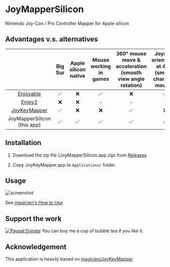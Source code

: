 # JoyMapperSilicon
Nintendo Joy-Con / Pro Controller Mapper for Apple silicon

## Advantages v.s. alternatives

|                                                          | Big Sur | Apple silicon native | Mouse working in games | 360° mouse move & acceleration (smooth view angle rotation) | Joystick orientation at 45°s (smooth character moving) | Both Joy Cons as a pair |
| :------------------------------------------------------: | :-----: | :------------------: | :--------------------: | :---------------------------------------------------------: | :----------------------------------------------------: | :---------------------: |
|     [Enjoyable](https://yukkurigames.com/enjoyable/)     |    ✅    |          ❌           |           ✅            |                              ❌                              |                           ✅                            |            ❌            |
|       [Enjoy2](https://github.com/fyhuang/enjoy2/)       |    ❌    |          ❌           |           -            |                              -                              |                           -                            |            -            |
| [JoyKeyMapper](https://github.com/magicien/JoyKeyMapper) |    ✅    |          ❌           |           ❌            |                              ✅                              |                           ❌                            |            ✅            |
|                 JoyMapperSilicon (this app)                  |    ✅    |          ✅           |           ✅            |                              ✅                              |                           ✅                            |            ✅            |

## Installation

1. Download the zip file (JoyMapperSilicon.app.zip) from [Releases](https://github.com/qibinc/JoyMapperSilicon/releases/)

2. Copy JoyKeyMapper.app to `Applications/` folder.

## Usage

![screenshot](https://github.com/qibinc/JoyMapperSilicon/blob/master/resources/screenshot/screenshot_1.png)

See [magicien's How to Use](https://github.com/magicien/JoyKeyMapper#how-to-use).

## Support the work

[![Paypal Donate](https://img.shields.io/badge/paypal-donate-orange)](https://paypal.me/joysilicon) You can buy me a cup of bubble tea if you like it.

## Acknowledgement

This application is heavily based on [magicien/JoyKeyMapper](https://github.com/magicien/JoyKeyMapper).

